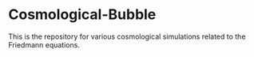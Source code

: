 # Cosmological-Bubble
This is the repository for various cosmological simulations related to the Friedmann equations. 
